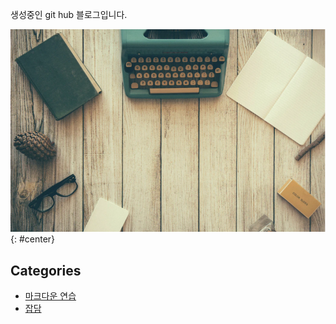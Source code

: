 생성중인 git hub 블로그입니다. 


![main](/Image/desk.png){: #center}


## Categories

* [마크다운 연습](Practice/MDPratice.md)
* [잡담](Board/board_reademe.md)
